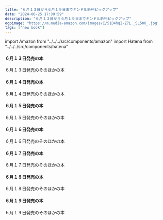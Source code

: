 ```yaml
---
title: "６月１３日から６月１９日までキンドル新刊ピックアップ"
date: "2024-06-25 17:00:59"
description: "６月１３日から６月１９日までキンドル新刊ピックアップ"
ogpimage: "https://m.media-amazon.com/images/I/51D4hqI-Z7L._SL500_.jpg"
tags: ["new book"]
---
```

import Amazon from "../../../src/components/amazon"
import Hatena from "../../../src/components/hatena"




#### ６月１３日発売の本

<Amazon asin="B0D534C7YC" />
<Amazon asin="B0D5PR1ZLH" />
<Amazon asin="B0D53BDV4C" />
<Amazon asin="B0D53PT35W" />
<Amazon asin="B0D626Y6FV" />
<Amazon asin="B0D52ZVQQK" />
<Amazon asin="B0D6QX125M" />
<Amazon asin="B0D5LH4S84" />
<Amazon asin="B0D5Q1ZJTZ" />
<Amazon asin="B0D5LCZZ65" />
<Amazon asin="B0D6FVXJ4H" />
<Amazon asin="B0D4F1DTCS" />
<Amazon asin="B0D75LYLHP" />


６月１３日発売のそのほかの本<Hatena src="https://kyukyunyorituryo.github.io/new_epub/html/20240613.html" title=""/>
#### ６月１４日発売の本

<Amazon asin="B0D5Y958XS" />
<Amazon asin="B0D6FXF2LN" />
<Amazon asin="B0D17DLFF9" />
<Amazon asin="B0D1QSVRSQ" />
<Amazon asin="B0D1QR6MPL" />
<Amazon asin="B0D5XCZ5TP" />
<Amazon asin="B0CYP6Z8PS" />
<Amazon asin="B0CW1JNX9P" />
<Amazon asin="B0D6M7PG3C" />
<Amazon asin="B0D5XYB8F8" />
<Amazon asin="B0D6M98F22" />
<Amazon asin="B0D6N4LCX7" />
<Amazon asin="B0D6B1RJK7" />
<Amazon asin="B0D6F592CS" />
<Amazon asin="B0D6FXF2LN" />
<Amazon asin="B0D6G1D8T8" />
<Amazon asin="B0D5XNBSHM" />
<Amazon asin="B0D6FKYMLN" />
<Amazon asin="B0D52CJFWF" />


６月１４日発売のそのほかの本<Hatena src="https://kyukyunyorituryo.github.io/new_epub/html/20240614.html" title=""/>
#### ６月１５日発売の本

<Amazon asin="B0D1FPZ378" />
<Amazon asin="B0D6YMNVCF" />
<Amazon asin="B0D6YM2T78" />
<Amazon asin="B0D6MYH94C" />
<Amazon asin="B0CWGQY8JW" />
<Amazon asin="B0D1WSD1R4" />
<Amazon asin="B0CXHSN3M7" />
<Amazon asin="B0CZ2ZR3YW" />
<Amazon asin="B0D1WYNTTG" />
<Amazon asin="B0D1W6818R" />
<Amazon asin="B0D1JFSSZ4" />
<Amazon asin="B0CZCQC2QB" />
<Amazon asin="B0D1WNXNC4" />
<Amazon asin="B0CWH9GY33" />
<Amazon asin="B0D6QXSM91" />
<Amazon asin="B0D1WYNTTG" />
<Amazon asin="B0D1FNFYV2" />
<Amazon asin="B0CW1H143S" />
<Amazon asin="B0D1WT43NZ" />

６月１５日発売のそのほかの本<Hatena src="https://kyukyunyorituryo.github.io/new_epub/html/20240615.html" title=""/>
#### ６月１６日発売の本

<Amazon asin="B0D2QMJ7Z2" />
<Amazon asin="B0D6Q51TTN" />
<Amazon asin="B0D6Q3W8N3" />
<Amazon asin="B0D6Q28R4Q" />
<Amazon asin="B0D79FVP76" />


６月１６日発売のそのほかの本<Hatena src="https://kyukyunyorituryo.github.io/new_epub/html/20240616.html" title=""/>
#### ６月１７日発売の本

<Amazon asin="B0D6M7Z4T3" />
<Amazon asin="B0D2QQRK75" />
<Amazon asin="B0D2QPHC66" />
<Amazon asin="B0D2QN933R" />
<Amazon asin="B0D6R1H8YP" />
<Amazon asin="B0D6FDR69C" />
<Amazon asin="B0D62D3NKY" />
<Amazon asin="B0D6YPDW4M" />
<Amazon asin="B0D65N4GQ6" />
<Amazon asin="B0D6XZP1BL" />
<Amazon asin="B0D6YLHXND" />
<Amazon asin="B0D6VJWS7M" />
<Amazon asin="B0D6679RK9" />
<Amazon asin="B0D6VG4F3Y" />
<Amazon asin="B0D66964F5" />
<Amazon asin="B0D5XQHXZP" />
<Amazon asin="B0D7BLJ93Z" />
<Amazon asin="B0D78D2DMK" />
<Amazon asin="B0D6DW6ZBL" />
<Amazon asin="B0D6VG4F3Y" />
<Amazon asin="B0D5Y2FLJQ" />
<Amazon asin="B0D5X285J6" />


６月１７日発売のそのほかの本<Hatena src="https://kyukyunyorituryo.github.io/new_epub/html/20240617.html" title=""/>
#### ６月１８日発売の本

<Amazon asin="B0D5PKD6HT" />
<Amazon asin="B0D6MYD4Q6" />
<Amazon asin="B0D5CNH8PC" />
<Amazon asin="B0D5CQL2JV" />
<Amazon asin="B0D5CS5T67" />
<Amazon asin="B0D5CRFC4S" />
<Amazon asin="B0D5CNQC5K" />
<Amazon asin="B0D5CP7MRC" />
<Amazon asin="B0D5LNSXP7" />
<Amazon asin="B0D5CRT54J" />
<Amazon asin="B0D45D657R" />
<Amazon asin="B0D5CPLGDJ" />
<Amazon asin="B0D5LR1YVV" />
<Amazon asin="B0D7C3VJ79" />
<Amazon asin="B0D37Y74JV" />
<Amazon asin="B0D78P2L85" />
<Amazon asin="B0D78NSDMP" />
<Amazon asin="B0D5LVP3Z8" />


６月１８日発売のそのほかの本<Hatena src="https://kyukyunyorituryo.github.io/new_epub/html/20240618.html" title=""/>
#### ６月１９日発売の本

<Amazon asin="B0D78HY8MP" />
<Amazon asin="B0D78Q749X" />
<Amazon asin="B0D78QD5TN" />
<Amazon asin="B0D78PB7H4" />
<Amazon asin="B0D78QJVBX" />
<Amazon asin="B0D4CK3Q5X" />
<Amazon asin="B0D4CMXF8T" />
<Amazon asin="B0D6MYBFBN" />
<Amazon asin="B0D6MY2V2D" />
<Amazon asin="B0D6N596RY" />
<Amazon asin="B0D6N1F455" />
<Amazon asin="B0D69QTXYF" />
<Amazon asin="B0CXSXF7VK" />
<Amazon asin="B0D6QQ3VXT" />
<Amazon asin="B0D482PMY9" />
<Amazon asin="B0D5M4WX19" />
<Amazon asin="B0D47QHWJR" />

６月１９日発売のそのほかの本<Hatena src="https://kyukyunyorituryo.github.io/new_epub/html/20240619.html" title=""/>